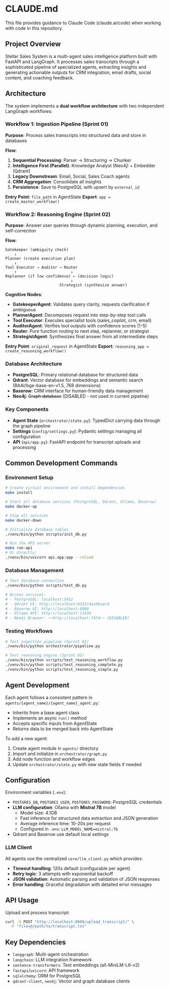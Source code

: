 # CLAUDE.md

This file provides guidance to Claude Code (claude.ai/code) when working with code in this repository.

## Project Overview

Stellar Sales System is a multi-agent sales intelligence platform built with FastAPI and LangGraph. It processes sales transcripts through a sophisticated pipeline of specialized agents, extracting insights and generating actionable outputs for CRM integration, email drafts, social content, and coaching feedback.

## Architecture

The system implements a **dual workflow architecture** with two independent LangGraph workflows:

### Workflow 1: Ingestion Pipeline (Sprint 01)
**Purpose**: Process sales transcripts into structured data and store in databases

**Flow**:
1. **Sequential Processing**: Parser → Structuring → Chunker
2. **Intelligence First (Parallel)**: Knowledge Analyst (Neo4j) + Embedder (Qdrant)
3. **Legacy Downstream**: Email, Social, Sales Coach agents
4. **CRM Aggregation**: Consolidate all insights
5. **Persistence**: Save to PostgreSQL with upsert by `external_id`

**Entry Point**: `file_path` in AgentState
**Export**: `app = create_master_workflow()`

### Workflow 2: Reasoning Engine (Sprint 02)
**Purpose**: Answer user queries through dynamic planning, execution, and self-correction

**Flow**:
```
Gatekeeper (ambiguity check)
    ↓
Planner (create execution plan)
    ↓
Tool Executor → Auditor → Router
    ↑                        ↓
Replanner (if low confidence) ← (decision logic)
                             ↓
                        Strategist (synthesize answer)
```

**Cognitive Nodes**:
- **GatekeeperAgent**: Validates query clarity, requests clarification if ambiguous
- **PlannerAgent**: Decomposes request into step-by-step tool calls
- **Tool Executor**: Executes specialist tools (sales_copilot, crm, email)
- **AuditorAgent**: Verifies tool outputs with confidence scores (1-5)
- **Router**: Pure function routing to next step, replanner, or strategist
- **StrategistAgent**: Synthesizes final answer from all intermediate steps

**Entry Point**: `original_request` in AgentState
**Export**: `reasoning_app = create_reasoning_workflow()`

### Database Architecture
- **PostgreSQL**: Primary relational database for structured data
- **Qdrant**: Vector database for embeddings and semantic search (BAAI/bge-base-en-v1.5, 768 dimensions)
- **Baserow**: CRM interface for human-friendly data management
- **Neo4j**: ~~Graph database~~ (DISABLED - not used in current pipeline)

### Key Components
- **Agent State** (`orchestrator/state.py`): TypedDict carrying data through the graph pipeline
- **Settings** (`config/settings.py`): Pydantic settings managing all configuration
- **API** (`api/app.py`): FastAPI endpoint for transcript uploads and processing

## Common Development Commands

### Environment Setup
```bash
# Create virtual environment and install dependencies
make install

# Start all database services (PostgreSQL, Qdrant, Ollama, Baserow)
make docker-up

# Stop all services
make docker-down

# Initialize database tables
./venv/bin/python scripts/init_db.py

# Run the API server
make run-api
# Or directly:
./venv/bin/uvicorn api.app:app --reload
```

### Database Management
```bash
# Test database connection
./venv/bin/python scripts/test_db.py

# Access services:
# - PostgreSQL: localhost:5432
# - Qdrant UI: http://localhost:6333/dashboard
# - Baserow UI: http://localhost:8080
# - Ollama API: http://localhost:11434
# - Neo4j Browser: ~~http://localhost:7474~~ (DISABLED)
```

### Testing Workflows
```bash
# Test ingestion pipeline (Sprint 01)
./venv/bin/python orchestrator/pipeline.py

# Test reasoning engine (Sprint 02)
./venv/bin/python scripts/test_reasoning_workflow.py
./venv/bin/python scripts/test_reasoning_complete.py
./venv/bin/python scripts/test_reasoning_simple.py
```

## Agent Development

Each agent follows a consistent pattern in `agents/{agent_name}/{agent_name}_agent.py`:
- Inherits from a base agent class
- Implements an async `run()` method
- Accepts specific inputs from AgentState
- Returns data to be merged back into AgentState

To add a new agent:
1. Create agent module in `agents/` directory
2. Import and initialize in `orchestrator/graph.py`
3. Add node function and workflow edges
4. Update `orchestrator/state.py` with new state fields if needed

## Configuration

Environment variables (`.env`):
- `POSTGRES_DB`, `POSTGRES_USER`, `POSTGRES_PASSWORD`: PostgreSQL credentials
- **LLM configuration**: Ollama with **Mistral 7B** model
  - Model size: 4.1GB
  - Fast inference for structured data extraction and JSON generation
  - Average inference time: 10-20s per request
  - Configured in `.env`: `LLM_MODEL_NAME=mistral:7b`
- Qdrant and Baserow use default local settings

### LLM Client
All agents use the centralized `core/llm_client.py` which provides:
- **Timeout handling**: 120s default (configurable per agent)
- **Retry logic**: 3 attempts with exponential backoff
- **JSON validation**: Automatic parsing and validation of JSON responses
- **Error handling**: Graceful degradation with detailed error messages

## API Usage

Upload and process transcript:
```bash
curl -X POST "http://localhost:8000/upload_transcript/" \
  -F "file=@/path/to/transcript.txt"
```

## Key Dependencies
- `langgraph`: Multi-agent orchestration
- `langchain`: LLM integration framework
- `sentence-transformers`: Text embeddings (all-MiniLM-L6-v2)
- `fastapi`/`uvicorn`: API framework
- `sqlalchemy`: ORM for PostgreSQL
- `qdrant-client`, `neo4j`: Vector and graph database clients